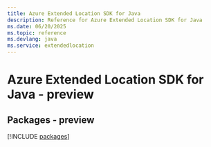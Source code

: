 ```yaml
---
title: Azure Extended Location SDK for Java
description: Reference for Azure Extended Location SDK for Java
ms.date: 06/20/2025
ms.topic: reference
ms.devlang: java
ms.service: extendedlocation
---
```

# Azure Extended Location SDK for Java - preview
## Packages - preview
[!INCLUDE [packages](extended-location-index.md)]